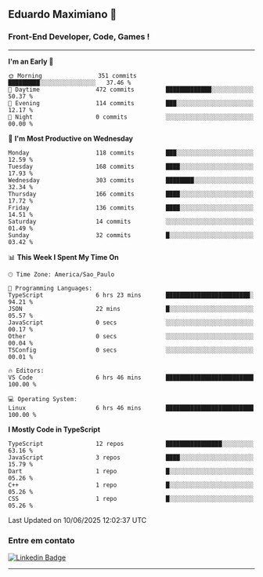 ## Eduardo Maximiano 👋

### Front-End Developer, Code, Games !

---

<!--START_SECTION:waka-->
**I'm an Early 🐤** 

```text
🌞 Morning                351 commits         █████████░░░░░░░░░░░░░░░░   37.46 % 
🌆 Daytime                472 commits         █████████████░░░░░░░░░░░░   50.37 % 
🌃 Evening                114 commits         ███░░░░░░░░░░░░░░░░░░░░░░   12.17 % 
🌙 Night                  0 commits           ░░░░░░░░░░░░░░░░░░░░░░░░░   00.00 % 
```
📅 **I'm Most Productive on Wednesday** 

```text
Monday                   118 commits         ███░░░░░░░░░░░░░░░░░░░░░░   12.59 % 
Tuesday                  168 commits         ████░░░░░░░░░░░░░░░░░░░░░   17.93 % 
Wednesday                303 commits         ████████░░░░░░░░░░░░░░░░░   32.34 % 
Thursday                 166 commits         ████░░░░░░░░░░░░░░░░░░░░░   17.72 % 
Friday                   136 commits         ████░░░░░░░░░░░░░░░░░░░░░   14.51 % 
Saturday                 14 commits          ░░░░░░░░░░░░░░░░░░░░░░░░░   01.49 % 
Sunday                   32 commits          █░░░░░░░░░░░░░░░░░░░░░░░░   03.42 % 
```


📊 **This Week I Spent My Time On** 

```text
🕑︎ Time Zone: America/Sao_Paulo

💬 Programming Languages: 
TypeScript               6 hrs 23 mins       ████████████████████████░   94.21 % 
JSON                     22 mins             █░░░░░░░░░░░░░░░░░░░░░░░░   05.57 % 
JavaScript               0 secs              ░░░░░░░░░░░░░░░░░░░░░░░░░   00.17 % 
Other                    0 secs              ░░░░░░░░░░░░░░░░░░░░░░░░░   00.04 % 
TSConfig                 0 secs              ░░░░░░░░░░░░░░░░░░░░░░░░░   00.01 % 

🔥 Editors: 
VS Code                  6 hrs 46 mins       █████████████████████████   100.00 % 

💻 Operating System: 
Linux                    6 hrs 46 mins       █████████████████████████   100.00 % 
```

**I Mostly Code in TypeScript** 

```text
TypeScript               12 repos            ████████████████░░░░░░░░░   63.16 % 
JavaScript               3 repos             ████░░░░░░░░░░░░░░░░░░░░░   15.79 % 
Dart                     1 repo              █░░░░░░░░░░░░░░░░░░░░░░░░   05.26 % 
C++                      1 repo              █░░░░░░░░░░░░░░░░░░░░░░░░   05.26 % 
CSS                      1 repo              █░░░░░░░░░░░░░░░░░░░░░░░░   05.26 % 
```




 Last Updated on 10/06/2025 12:02:37 UTC
<!--END_SECTION:waka-->

### Entre em contato

[![Linkedin Badge](https://img.shields.io/badge/-Eduardo_Maximiano-0077B5?style=flat-square&logo=Linkedin&logoColor=white&link=https://www.linkedin.com/in/maximiano-eduardo)](https://www.linkedin.com/in/maximiano-eduardo)

---

